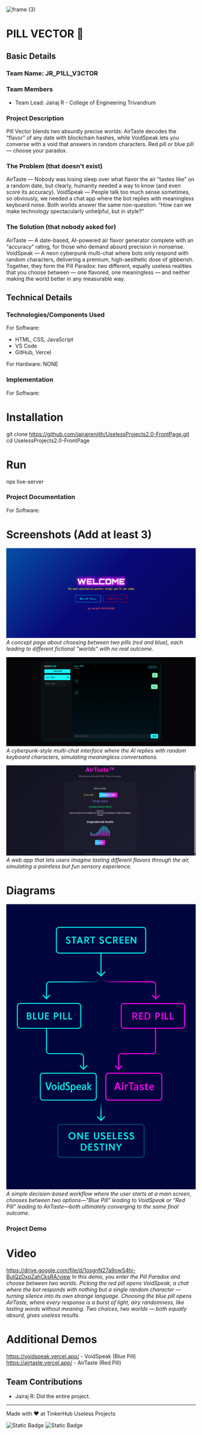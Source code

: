 <img width="3188" height="1202" alt="frame (3)" src="https://github.com/user-attachments/assets/517ad8e9-ad22-457d-9538-a9e62d137cd7" />


# PILL VECTOR 🎯


## Basic Details
### Team Name: JR_P1LL_V3CTOR


### Team Members
- Team Lead: Jairaj R - College of Engineering Trivandrum

### Project Description
Pill Vector blends two absurdly precise worlds: AirTaste decodes the “flavor” of any date with blockchain hashes, while VoidSpeak lets you converse with a void that answers in random characters. Red pill or blue pill — choose your paradox.

### The Problem (that doesn't exist)
AirTaste — Nobody was losing sleep over what flavor the air “tastes like” on a random date, but clearly, humanity needed a way to know (and even score its accuracy).
VoidSpeak — People talk too much sense sometimes, so obviously, we needed a chat app where the bot replies with meaningless keyboard noise.
Both worlds answer the same non-question: “How can we make technology spectacularly unhelpful, but in style?”

### The Solution (that nobody asked for)
AirTaste — A date-based, AI-powered air flavor generator complete with an “accuracy” rating, for those who demand absurd precision in nonsense.
VoidSpeak — A neon cyberpunk multi-chat where bots only respond with random characters, delivering a premium, high-aesthetic dose of gibberish.
Together, they form the Pill Paradox: two different, equally useless realities that you choose between — one flavored, one meaningless — and neither making the world better in any measurable way.

## Technical Details
### Technologies/Components Used
For Software:
- HTML, CSS, JavaScript
- VS Code
- GitHub, Vercel

For Hardware: NONE

### Implementation
For Software:
# Installation
git clone https://github.com/jairajrenjith/UselessProjects2.0-FrontPage.git
cd UselessProjects2.0-FrontPage

# Run
npx live-server

### Project Documentation
For Software:

# Screenshots (Add at least 3)
![WelcomePage](WelcomePage.png)
*A concept page about choosing between two pills (red and blue), each leading to different fictional “worlds” with no real outcome.*

![VoidSpeak](VoidSpeak.png)
*A cyberpunk-style multi-chat interface where the AI replies with random keyboard characters, simulating meaningless conversations.*

![AirTaste](AirTaste.png)
*A web app that lets users imagine tasting different flavors through the air, simulating a pointless but fun sensory experience.*

# Diagrams
![Workflow](Workflow.png)
*A simple decision-based workflow where the user starts at a main screen, chooses between two options—"Blue Pill" leading to VoidSpeak or "Red Pill" leading to AirTaste—both ultimately converging to the same final outcome.*

### Project Demo
# Video
https://drive.google.com/file/d/1osgnN27a9owS4hi-BuIQzDxpZahCksRA/view
*In this demo, you enter the Pill Paradox and choose between two worlds. Picking the red pill opens VoidSpeak, a chat where the bot responds with nothing but a single random character — turning silence into its own strange language. Choosing the blue pill opens AirTaste, where every response is a burst of light, airy randomness, like tasting words without meaning. Two choices, two worlds — both equally absurd, gives useless results.*

# Additional Demos
https://voidspeak.vercel.app/ - VoidSpeak (Blue Pill)
https://airtaste.vercel.app/ - AirTaste (Red Pill)

## Team Contributions
- Jairaj R: Did the entire project.

---
Made with ❤️ at TinkerHub Useless Projects 

![Static Badge](https://img.shields.io/badge/TinkerHub-24?color=%23000000&link=https%3A%2F%2Fwww.tinkerhub.org%2F)
![Static Badge](https://img.shields.io/badge/UselessProjects--25-25?link=https%3A%2F%2Fwww.tinkerhub.org%2Fevents%2FQ2Q1TQKX6Q%2FUseless%2520Projects)



